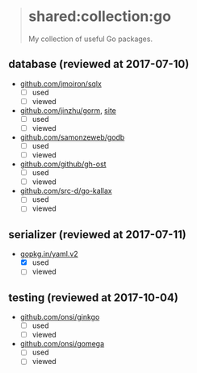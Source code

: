 > # shared:collection:go
>
> My collection of useful Go packages.

## database (reviewed at 2017-07-10)

- [github.com/jmoiron/sqlx](https://github.com/jmoiron/sqlx)
  - [ ] used
  - [ ] viewed

- [github.com/jinzhu/gorm](https://github.com/jinzhu/gorm), [site](http://jinzhu.me/gorm/)
  - [ ] used
  - [ ] viewed

- [github.com/samonzeweb/godb](https://github.com/samonzeweb/godb)
  - [ ] used
  - [ ] viewed

- [github.com/github/gh-ost](https://github.com/github/gh-ost)
  - [ ] used
  - [ ] viewed

- [github.com/src-d/go-kallax](https://github.com/src-d/go-kallax)
  - [ ] used
  - [ ] viewed

## serializer (reviewed at 2017-07-11)

- [gopkg.in/yaml.v2](https://github.com/go-yaml/yaml)
  - [x] used
  - [ ] viewed

## testing (reviewed at 2017-10-04)

- [github.com/onsi/ginkgo](https://github.com/onsi/ginkgo)
  - [ ] used
  - [ ] viewed

- [github.com/onsi/gomega](https://github.com/onsi/gomega)
  - [ ] used
  - [ ] viewed
